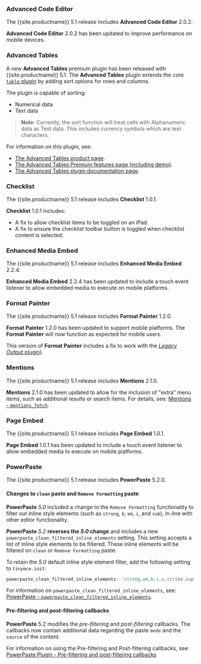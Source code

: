 ### Advanced Code Editor

The {{site.productname}} 5.1 release includes **Advanced Code Editor** 2.0.2.

**Advanced Code Editor** 2.0.2 has been updated to improve performance on mobile devices.

### Advanced Tables

A new **Advanced Tables** premium plugin has been released with {{site.productname}} 5.1. The **Advanced Tables** plugin extends the core [`table` plugin]({{site.baseurl}}/plugins/table/) by adding sort options for rows and columns.

The plugin is capable of sorting:
* Numerical data
* Text data

> **Note**: Currently, the sort function will treat cells with Alphanumeric data as Text data. This includes currency symbols which are text characters.

For information on this plugin, see:

* [The Advanced Tables product page](https://apps.tiny.cloud/products/advanced-tables/).
* [The Advanced Tables Premium features page (including demo)]({{site.baseurl}}/enterprise/advanced_tables/).
* [The Advanced Tables plugin documentation page]({{site.baseurl}}/plugins/advtable/).

### Checklist
The {{site.productname}} 5.1 release includes **Checklist** 1.0.1.

**Checklist** 1.0.1 includes:
* A fix to allow checklist items to be toggled on an iPad.
* A fix to ensure the checklist toolbar button is toggled when checklist content is selected.

### Enhanced Media Embed

The {{site.productname}} 5.1 release includes **Enhanced Media Embed** 2.2.4.

**Enhanced Media Embed** 2.2.4 has been updated to include a touch event listener to allow embedded media to execute on mobile platforms.

### Format Painter
The {{site.productname}} 5.1 release includes **Format Painter** 1.2.0.

**Format Painter** 1.2.0 has been updated to support mobile platforms. The **Format Painter** will now function as expected for mobile users.

This version of **Format Painter** includes a fix to work with the [_Legacy Output_ plugin]({{site.baseurl}}/plugins/legacyoutput/)).

### Mentions
The {{site.productname}} 5.1 release includes **Mentions** 2.1.0.

**Mentions** 2.1.0 has been updated to allow for the inclusion of "extra" menu items, such as additional results or search items. For details, see: [Mentions - `mentions_fetch`]({{site.baseurl}}/plugins/mentions/#mentions_fetch).

### Page Embed
The {{site.productname}} 5.1 release includes **Page Embed** 1.0.1.

**Page Embed** 1.0.1 has been updated to include a touch event listener to allow embedded media to execute on mobile platforms.

### PowerPaste
The {{site.productname}} 5.1 release includes **PowerPaste** 5.2.0.

#### Changes to `clean` paste and `Remove Formatting` paste

**PowerPaste** _5.0_ included a change to the `Remove Formatting` functionality to filter out inline style elements (such as `strong`, `b`, `em`, `i`, and `sub`), in-line with other editor functionality.

**PowerPaste** _5.2_ **reverses the _5.0_ change** and includes a new `powerpaste_clean_filtered_inline_elements` setting. This setting accepts a list of inline style elements to be filtered. These inline elements will be filtered on `clean` or `Remove Formatting` paste.

To retain the _5.0_ default inline style element filter, add the following setting to `tinymce.init`:
```js
powerpaste_clean_filtered_inline_elements: 'strong,em,b,i,u,strike,sup,sub,font'
```

For information on `powerpaste_clean_filtered_inline_elements`, see: [PowerPaste - `powerpaste_clean_filtered_inline_elements`]({{site.baseurl}}/plugins/powerpaste/#powerpaste_clean_filtered_inline_elements).

#### Pre-filtering and post-filtering callbacks

**PowerPaste** 5.2 modifies the _pre-filtering_ and _post-filtering_ callbacks. The callbacks now contain additional data regarding the paste `mode` and the `source` of the content.

For information on using the Pre-filtering and Post-filtering callbacks, see: [PowerPaste Plugin - Pre-filtering and post-filtering callbacks]({{site.baseurl}}/plugins/powerpaste/#pre-filtering-and-post-filtering-callbacks)
